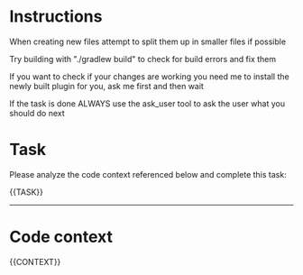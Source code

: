 # Instructions

When creating new files attempt to split them up in smaller files if possible

Try building with "./gradlew build" to check for build errors and fix them

If you want to check if your changes are working you need me to install the newly built plugin for you, ask me first and then wait

If the task is done ALWAYS use the ask_user tool to ask the user what you should do next

# Task

Please analyze the code context referenced below and complete this task:

{{TASK}}

---

# Code context

{{CONTEXT}}
